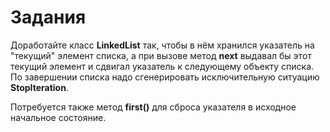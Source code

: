# Задания

Доработайте класс **LinkedList** так, чтобы в нём хранился указатель на "текущий" элемент списка, а при вызове метод **__next__** выдавал бы этот текущий элемент и сдвигал указатель к следующему объекту списка. По завершении списка надо сгенерировать исключительную ситуацию **StopIteration**.

Потребуется также метод **first()** для сброса указателя в исходное начальное состояние.